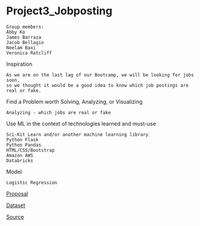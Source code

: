 # Project3_Jobposting



```
Group members:
Abby Ko
James Barraza
Jacob Bellagio
Neelam Baxi 
Veronica Ratcliff
```

Inspiration
```
As we are on the last lag of our Bootcamp, we will be looking for jobs soon, 
so we thought it would be a good idea to know which job postings are real or fake. 
```
Find a Problem worth Solving, Analyzing, or Visualizing

```
Analyzing - which jobs are real or fake
```

Use ML in the context of technologies learned and must-use
```
Sci-Kit Learn and/or another machine learning library
Python Flask
Python Pandas
HTML/CSS/Bootstrap
Amazon AWS
Databricks
```
Model
```
Logistic Regression
```





[Proposal](https://docs.google.com/document/d/1q-lP7pjM4ox4Ghlm9fdRbyphThmLXXM5fxh2XEV2_Tg/edit)

[Dataset](https://www.kaggle.com/shivamb/real-or-fake-fake-jobposting-prediction)

[Source](https://www.kaggle.com/)
